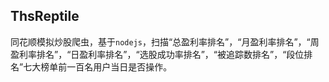 ## ThsReptile
同花顺模拟炒股爬虫，基于`nodejs`，扫描“总盈利率排名”，“月盈利率排名”，“周盈利率排名”，“日盈利率排名”，“选股成功率排名”，“被追踪数排名”，“段位排名”七大榜单前一百名用户当日是否操作。